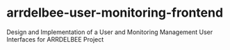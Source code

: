 # arrdelbee-user-monitoring-frontend
Design and Implementation of a User and Monitoring Management User Interfaces for ARRDELBEE Project
